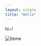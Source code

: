 ```yaml
---
layout: single
title: "Hello"
---
```


hi~!

![itsme](C:\jekyll\kkrree.github.io\asset\images\2022-03-06-hi\itsme.png)
